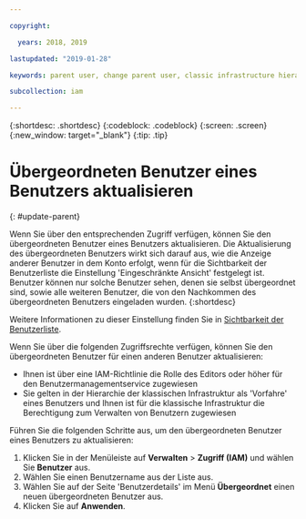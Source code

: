 ```yaml
---

copyright:

  years: 2018, 2019

lastupdated: "2019-01-28"

keywords: parent user, change parent user, classic infrastructure hierarchy

subcollection: iam

---
```


{:shortdesc: .shortdesc}
{:codeblock: .codeblock}
{:screen: .screen}
{:new_window: target="_blank"}
{:tip: .tip}

# Übergeordneten Benutzer eines Benutzers aktualisieren
{: #update-parent}

Wenn Sie über den entsprechenden Zugriff verfügen, können Sie den übergeordneten Benutzer eines Benutzers aktualisieren. Die Aktualisierung des übergeordneten Benutzers wirkt sich darauf aus, wie die Anzeige anderer Benutzer in dem Konto erfolgt, wenn für die Sichtbarkeit der Benutzerliste die Einstellung 'Eingeschränkte Ansicht' festgelegt ist. Benutzer können nur solche Benutzer sehen, denen sie selbst übergeordnet sind, sowie alle weiteren Benutzer, die von den Nachkommen des übergeordneten Benutzers eingeladen wurden.
{:shortdesc}

Weitere Informationen zu dieser Einstellung finden Sie in [Sichtbarkeit der Benutzerliste](/docs/iam?topic=iam-userlistview#userlistview).

Wenn Sie über die folgenden Zugriffsrechte verfügen, können Sie den übergeordneten Benutzer für einen anderen Benutzer aktualisieren:

* Ihnen ist über eine IAM-Richtlinie die Rolle des Editors oder höher für den Benutzermanagementservice zugewiesen
* Sie gelten in der Hierarchie der klassischen Infrastruktur als 'Vorfahre' eines Benutzers und Ihnen ist für die klassische Infrastruktur die Berechtigung zum Verwalten von Benutzern zugewiesen


Führen Sie die folgenden Schritte aus, um den übergeordneten Benutzer eines Benutzers zu aktualisieren:

1. Klicken Sie in der Menüleiste auf **Verwalten** &gt; **Zugriff (IAM)** und wählen Sie **Benutzer** aus.  
2. Wählen Sie einen Benutzername aus der Liste aus.
3. Wählen Sie auf der Seite 'Benutzerdetails' im Menü **Übergeordnet** einen neuen übergeordneten Benutzer aus.
4. Klicken Sie auf **Anwenden**.

